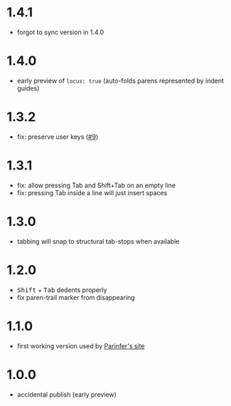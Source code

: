 # 1.4.1

- forgot to sync version in 1.4.0

# 1.4.0

- early preview of `locus: true` (auto-folds parens represented by indent guides)

# 1.3.2

- fix: preserve user keys ([#9](https://github.com/shaunlebron/parinfer-codemirror/pull/9))

# 1.3.1

- fix: allow pressing Tab and Shift+Tab on an empty line
- fix: pressing Tab inside a line will just insert spaces

# 1.3.0

- tabbing will snap to structural tab-stops when available

# 1.2.0

- <kbd>Shift</kbd> + <kbd>Tab</kbd> dedents properly
- fix paren-trail marker from disappearing

# 1.1.0

- first working version used by [Parinfer's site]

[Parinfer's site]:http://shaunlebron.github.io/parinfer/

# 1.0.0

- accidental publish (early preview)

